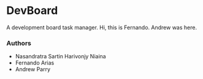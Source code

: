 # DevBoard
A development board task manager.
Hi, this is Fernando.
Andrew was here.
### Authors

* Nasandratra Sartin Harivonjy Niaina
* Fernando Arias
* Andrew Parry
